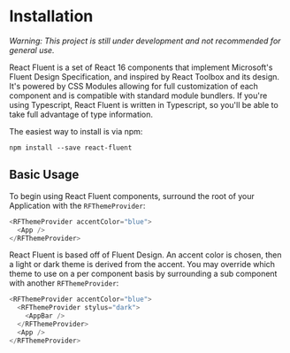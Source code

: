 # Installation

_Warning: This project is still under development and not recommended for general use._

React Fluent is a set of React 16 components that implement Microsoft's Fluent Design Specification, and inspired by React Toolbox and its design. It's powered by CSS Modules allowing for full customization of each component and is compatible with standard module bundlers. If you're using Typescript, React Fluent is written in Typescript, so you'll be able to take full advantage of type information.

The easiest way to install is via npm:

```shell
npm install --save react-fluent
```

## Basic Usage

To begin using React Fluent components, surround the root of your Application with the `RFThemeProvider`:

```javascript
<RFThemeProvider accentColor="blue">
  <App />
</RFThemeProvider>
```

React Fluent is based off of Fluent Design. An accent color is chosen, then a light or dark theme is derived from the accent. You may override which theme to use on a per component basis by surrounding a sub component with another `RFThemeProvider`:

```javascript
<RFThemeProvider accentColor="blue">
  <RFThemeProvider stylus="dark">
    <AppBar />
  </RFThemeProvider>
  <App />
</RFThemeProvider>
```
